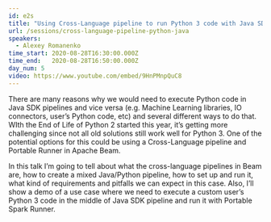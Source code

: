 ```yaml
---
id: e2s
title: "Using Cross-Language pipeline to run Python 3 code with Java SDK"
url: /sessions/cross-language-pipeline-python-java
speakers:
  - Alexey Romanenko
time_start: 2020-08-28T16:30:00.000Z
time_end:   2020-08-28T16:50:00.000Z
day_num: 5
video: https://www.youtube.com/embed/9HnPMnpQuC8
---
```


There are many reasons why we would need to execute Python code in Java SDK pipelines and vice versa (e.g. Machine Learning libraries, IO connectors, user’s Python code, etc) and several different ways to do that. WIth the End of Life of Python 2 started this year, it’s getting more challenging since not all old solutions still work well for Python 3. One of the potential options for this could be using a Cross-Language pipeline and Portable Runner in Apache Beam.

In this talk I’m going to tell about what the cross-language pipelines in Beam are, how to create a mixed Java/Python pipeline, how to set up and run it, what kind of requirements and pitfalls we can expect in this case. Also, I’ll show a demo of a use case where we need to execute a custom user’s Python 3 code in the middle of Java SDK pipeline and run it with Portable Spark Runner.